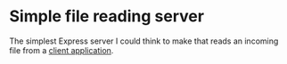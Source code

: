 # Simple file reading server

The simplest Express server I could think to make that reads an incoming file from a [client application](https://github.com/jacobw56/simple-file-reader).